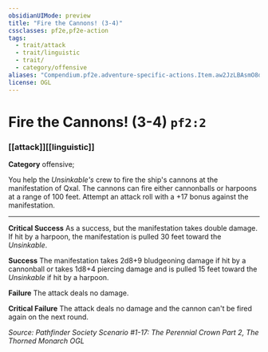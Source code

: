 ```yaml
---
obsidianUIMode: preview
title: "Fire the Cannons! (3-4)"
cssclasses: pf2e,pf2e-action
tags:
  - trait/attack
  - trait/linguistic
  - trait/
  - category/offensive
aliases: "Compendium.pf2e.adventure-specific-actions.Item.aw2JzLBAsmO8dD3r"
license: OGL
---
```

# Fire the Cannons! (3-4) `pf2:2`

### [[attack]][[linguistic]]

**Category** offensive; 




You help the _Unsinkable's_ crew to fire the ship's cannons at the manifestation of Qxal. The cannons can fire either cannonballs or harpoons at a range of 100 feet. Attempt an attack roll with a +17 bonus against the manifestation.

* * *

**Critical Success** As a success, but the manifestation takes double damage. If hit by a harpoon, the manifestation is pulled 30 feet toward the _Unsinkable_.

**Success** The manifestation takes 2d8+9 bludgeoning damage if hit by a cannonball or takes 1d8+4 piercing damage and is pulled 15 feet toward the _Unsinkable_ if hit by a harpoon.

**Failure** The attack deals no damage.

**Critical Failure** The attack deals no damage and the cannon can't be fired again on the next round.

*Source: Pathfinder Society Scenario #1-17: The Perennial Crown Part 2, The Thorned Monarch*
*OGL*